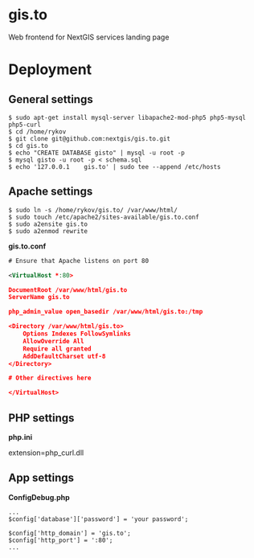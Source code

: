 gis.to
======

Web frontend for NextGIS services landing page


Deployment
==========

General settings
----------------

```
$ sudo apt-get install mysql-server libapache2-mod-php5 php5-mysql php5-curl
$ cd /home/rykov
$ git clone git@github.com:nextgis/gis.to.git
$ cd gis.to
$ echo "CREATE DATABASE gisto" | mysql -u root -p
$ mysql gisto -u root -p < schema.sql
$ echo '127.0.0.1    gis.to' | sudo tee --append /etc/hosts
```

Apache settings
---------------

```
$ sudo ln -s /home/rykov/gis.to/ /var/www/html/
$ sudo touch /etc/apache2/sites-available/gis.to.conf
$ sudo a2ensite gis.to
$ sudo a2enmod rewrite
```

**gis.to.conf**

```xml
# Ensure that Apache listens on port 80

<VirtualHost *:80>

DocumentRoot /var/www/html/gis.to
ServerName gis.to

php_admin_value open_basedir /var/www/html/gis.to:/tmp

<Directory /var/www/html/gis.to>
    Options Indexes FollowSymlinks
    AllowOverride All
    Require all granted
    AddDefaultCharset utf-8
</Directory>

# Other directives here

</VirtualHost>
```

PHP settings 
------------

**php.ini**

extension=php_curl.dll


App settings
------------

**ConfigDebug.php**

```
...
$config['database']['password'] = 'your password';

$config['http_domain'] = 'gis.to';
$config['http_port'] = ':80';
...
```
